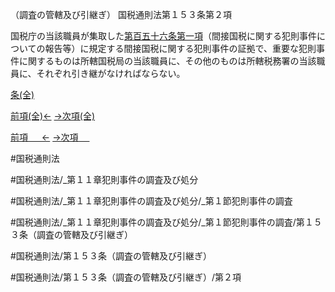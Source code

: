 （調査の管轄及び引継ぎ）
国税通則法第１５３条第２項

国税庁の当該職員が集取した[第百五十六条第一項](国税通則法＿＿＿＿＿第１５６条第１項)（間接国税に関する犯則事件についての報告等）に規定する間接国税に関する犯則事件の証拠で、重要な犯則事件に関するものは所轄国税局の当該職員に、その他のものは所轄税務署の当該職員に、それぞれ引き継がなければならない。

[条(全)](国税通則法＿＿＿＿＿第１５３条_.md)

[前項(全)←](国税通則法＿＿＿＿＿第１５３条第１項_.md)    [→次項(全)](国税通則法＿＿＿＿＿第１５３条第３項_.md)

[前項 　 ←](国税通則法＿＿＿＿＿第１５３条第１項.md)    [→次項 　 ](国税通則法＿＿＿＿＿第１５３条第３項.md)



#国税通則法

#国税通則法/_第１１章犯則事件の調査及び処分

#国税通則法/_第１１章犯則事件の調査及び処分/_第１節犯則事件の調査

#国税通則法/_第１１章犯則事件の調査及び処分/_第１節犯則事件の調査/第１５３条（調査の管轄及び引継ぎ）

#国税通則法/第１５３条（調査の管轄及び引継ぎ）

#国税通則法/第１５３条（調査の管轄及び引継ぎ）/第２項

